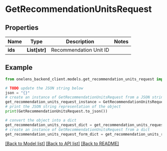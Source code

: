 # GetRecommendationUnitsRequest


## Properties

Name | Type | Description | Notes
------------ | ------------- | ------------- | -------------
**ids** | **List[str]** | Recommendation Unit ID | 

## Example

```python
from onelens_backend_client.models.get_recommendation_units_request import GetRecommendationUnitsRequest

# TODO update the JSON string below
json = "{}"
# create an instance of GetRecommendationUnitsRequest from a JSON string
get_recommendation_units_request_instance = GetRecommendationUnitsRequest.from_json(json)
# print the JSON string representation of the object
print(GetRecommendationUnitsRequest.to_json())

# convert the object into a dict
get_recommendation_units_request_dict = get_recommendation_units_request_instance.to_dict()
# create an instance of GetRecommendationUnitsRequest from a dict
get_recommendation_units_request_form_dict = get_recommendation_units_request.from_dict(get_recommendation_units_request_dict)
```
[[Back to Model list]](../README.md#documentation-for-models) [[Back to API list]](../README.md#documentation-for-api-endpoints) [[Back to README]](../README.md)


